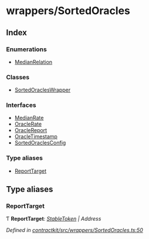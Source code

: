 # wrappers/SortedOracles

## Index

### Enumerations

* [MedianRelation]()

### Classes

* [SortedOraclesWrapper]()

### Interfaces

* [MedianRate]()
* [OracleRate]()
* [OracleReport]()
* [OracleTimestamp]()
* [SortedOraclesConfig]()

### Type aliases

* [ReportTarget](_wrappers_sortedoracles_.md#reporttarget)

## Type aliases

### ReportTarget

Ƭ **ReportTarget**: [_StableToken_]() _\| Address_

_Defined in_ [_contractkit/src/wrappers/SortedOracles.ts:50_](https://github.com/celo-org/celo-monorepo/blob/master/packages/sdk/contractkit/src/wrappers/SortedOracles.ts#L50)

